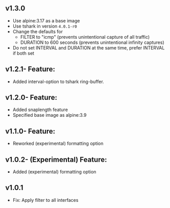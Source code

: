 ## v1.3.0

- Use alpine:3.17 as a base image
- Use tshark in version `4.0.1-r0`
- Change the defaults for
  * FILTER to "icmp" (prevents unintentional capture of all traffic)
  * DURATION to 600 seconds (prevents unintentional infinity captures)
- Do not set INTERVAL and DURATION at the same time, prefer INTERVAL if both set

## v1.2.1- Feature:

- Added interval-option to tshark ring-buffer.

## v1.2.0- Feature:

- Added snaplength feature
- Specified base image as alpine:3.9

## v1.1.0- Feature:

- Reworked (experimental) formatting option

## v1.0.2- (Experimental) Feature:

- Added (experimental) formatting option

## v1.0.1

- Fix: Apply filter to all interfaces
